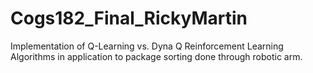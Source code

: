 # Cogs182_Final_RickyMartin
Implementation of Q-Learning vs. Dyna Q Reinforcement Learning Algorithms in application to package sorting done through robotic arm.
